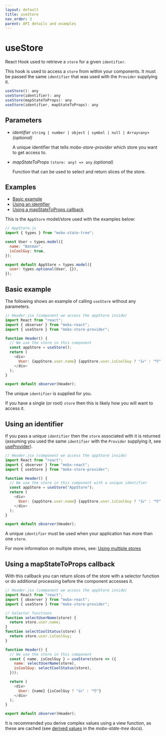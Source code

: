 ```yaml
---
layout: default
title: useStore
nav_order: 3
parent: API details and examples
---
```


# useStore

React Hook used to retrieve a `store` for a given `identifier`.

This hook is used to access a `store` from within your components. It must be passed the same `identifier` that was used with the `Provider` supplying it.

```javascript
useStore(): any
useStore(identifier): any
useStore(mapStateToProps): any
useStore(identifier, mapStateToProps): any
```

## Parameters

- _identifier_ `string | number | object | symbol | null | Array<any>` _(optional)_

  A unique identifier that tells _mobx-store-provider_ which store you want to get access to.

- _mapStateToProps_ `(store: any) => any` _(optional)_

  Function that can be used to select and return slices of the store.

## Examples

- [Basic example](#basic-example)
- [Using an identifier](#use-an-identifer)
- [Using a mapStateToProps callback](#using-a-mapstatetoprops-callback)

This is the `AppStore` model/store used with the examples below:

```javascript
// AppStore.js
import { types } from "mobx-state-tree";

const User = types.model({
  name: "Batman",
  isCoolGuy: true,
});

export default AppStore = types.model({
  user: types.optional(User, {}),
});
```

## Basic example

The following shows an example of calling `useStore` without any parameters.

```javascript
// Header.jsx (component we access the appStore inside)
import React from "react";
import { observer } from "mobx-react";
import { useStore } from "mobx-store-provider";

function Header() {
  // We use the store in this component
  const appStore = useStore();
  return (
    <div>
      User: {appStore.user.name} {appStore.user.isCoolGuy ? "👍" : "👎"}
    </div>
  );
}

export default observer(Header);
```

The unique `identifier` is supplied for you.

If you have a single (or root) `store` then this is likely how you will want to access it.

## Using an identifier

If you pass a unique `identifier` then the `store` associated with it is returned (assuming you used the same `identifier` with the `Provider` supplying it, see [useProvider](/api/useProvider)).

```javascript
// Header.jsx (component we access the appStore inside)
import React from "react";
import { observer } from "mobx-react";
import { useStore } from "mobx-store-provider";

function Header() {
  // We use the store in this component with a unique identifier
  const appStore = useStore("AppStore");
  return (
    <div>
      User: {appStore.user.name} {appStore.user.isCoolGuy ? "👍" : "👎"}
    </div>
  );
}

export default observer(Header);
```

A unique `identifier` must be used when your application has more than one `store`.

For more information on multiple stores, see: [Using multiple stores](/using-multiple-stores)

## Using a mapStateToProps callback

With this callback you can return slices of the store with a selector function or do additional processing before the component accesses it.

```javascript
// Header.jsx (component we access the appStore inside)
import React from "react";
import { observer } from "mobx-react";
import { useStore } from "mobx-store-provider";

// Selector functions
function selectUserName(store) {
  return store.user.name;
}
function selectCoolStatus(store) {
  return store.user.isCoolGuy;
}

function Header() {
  // We use the store in this component
  const { name, isCoolGuy } = useStore(store => ({
    name: selectUserName(store),
    isCoolGuy: selectCoolStatus(store),
  }));

  return (
    <div>
      User: {name} {isCoolGuy ? "👍" : "👎"}
    </div>
  );
}

export default observer(Header);
```

It is recommended you derive complex values using a view function, as these are cached (see [derived values](https://mobx-state-tree.js.org/concepts/views) in the _mobx-state-tree_ docs).
